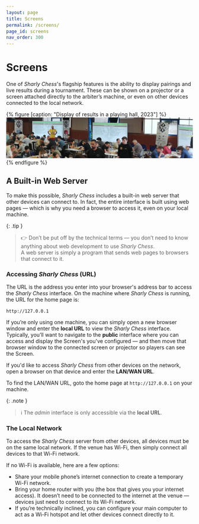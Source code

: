 ```yaml
---
layout: page
title: Screens
permalink: /screens/
page_id: screens
nav_order: 300
---
```


# Screens

One of _Sharly Chess_'s flagship features is the ability to display pairings and live results during a tournament. These can be shown on a projector or a screen attached directly to the arbiter’s machine, or even on other devices connected to the local network.

{% figure [caption: "Display of results in a playing hall, 2023"] %}
![Display of results in a playing hall, 2023](/assets/images/displays-2023.jpg)
{% endfigure %}

## A Built-in Web Server

To make this possible, _Sharly Chess_ includes a built-in web server that other devices can connect to.
In fact, the entire interface is built using web pages — which is why you need a browser to access it, even on your local machine.

{: .tip }
> :point_right: Don’t be put off by the technical terms — you don’t need to know anything about web development to use _Sharly Chess_.  
> A web server is simply a program that sends web pages to browsers that connect to it.

### Accessing _Sharly Chess_ (URL)

The URL is the address you enter into your browser's address bar to access the _Sharly Chess_ interface.  On the machine where _Sharly Chess_ is running, the URL for the home page is:

```
http://127.0.0.1
```

If you’re only using one machine, you can simply open a new browser window and enter the **local URL** to view the _Sharly Chess_ interface.
Typically, you’ll want to navigate to the **public** interface where you can access and display the Screen's you've configured — and then move that browser window to the connected screen or projector so players can see the Screen.

If you'd like to access _Sharly Chess_ from other devices on the network, open a browser on that device and enter the **LAN/WAN URL**.

To find the LAN/WAN URL, goto the home page at `http://127.0.0.1` on your machine.

{: .note }
> :information_source: The _admin_ interface is only accessible via the **local URL**.

### The Local Network

To access the _Sharly Chess_ server from other devices, all devices must be on the same local network.
If the venue has Wi-Fi, then simply connect all devices to that Wi-Fi network.

If no Wi-Fi is available, here are a few options:

- Share your mobile phone’s internet connection to create a temporary Wi-Fi network.
- Bring your home router with you (the box that gives you your internet access). It doesn’t need to be connected to the internet at the venue — devices just need to connect to its Wi-Fi network.
- If you’re technically inclined, you can configure your main computer to act as a Wi-Fi hotspot and let other devices connect directly to it.
